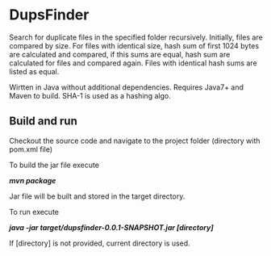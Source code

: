 DupsFinder
==========

Search for duplicate files in the specified folder recursively. Initially, files are compared by size. For files with identical size, hash sum of first 1024 bytes are calculated and compared, if this sums are equal, hash sum are calculated for files and compared again. Files with identical hash sums are listed as equal.   

Wirtten in Java without additional dependencies. Requires Java7+ and Maven to build. SHA-1 is used as a hashing algo.

Build and run
-------------

Checkout the source code and navigate to the project folder (directory with pom.xml file)

To build the jar file execute

***mvn package***

Jar file will be built and stored in the target directory.

To run execute

***java -jar target/dupsfinder-0.0.1-SNAPSHOT.jar [directory]***

If [directory] is not provided, current directory is used.
